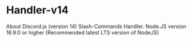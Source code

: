 # Handler-v14
About Discord.js (version 14) Slash-Commands Handler. Node.JS version 16.9.0 or higher (Recommended latest LTS version of NodeJS)

